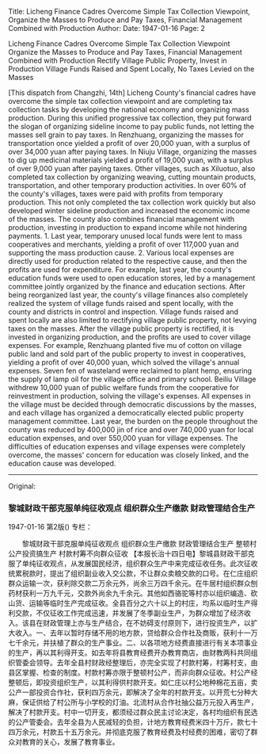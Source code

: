 Title: Licheng Finance Cadres Overcome Simple Tax Collection Viewpoint, Organize the Masses to Produce and Pay Taxes, Financial Management Combined with Production
Author:
Date: 1947-01-16
Page: 2

Licheng Finance Cadres Overcome Simple Tax Collection Viewpoint
	Organize the Masses to Produce and Pay Taxes, Financial Management Combined with Production
	Rectify Village Public Property, Invest in Production
	Village Funds Raised and Spent Locally, No Taxes Levied on the Masses

[This dispatch from Changzhi, 14th] Licheng County's financial cadres have overcome the simple tax collection viewpoint and are completing tax collection tasks by developing the national economy and organizing mass production. During this unified progressive tax collection, they put forward the slogan of organizing sideline income to pay public funds, not letting the masses sell grain to pay taxes. In Renzhuang, organizing the masses for transportation once yielded a profit of over 20,000 yuan, with a surplus of over 34,000 yuan after paying taxes. In Niuju Village, organizing the masses to dig up medicinal materials yielded a profit of 19,000 yuan, with a surplus of over 9,000 yuan after paying taxes. Other villages, such as Xiluotuo, also completed tax collection by organizing weaving, cutting mountain products, transportation, and other temporary production activities. In over 60% of the county's villages, taxes were paid with profits from temporary production. This not only completed the tax collection work quickly but also developed winter sideline production and increased the economic income of the masses. The county also combines financial management with production, investing in production to expand income while not hindering payments. 1. Last year, temporary unused local funds were lent to mass cooperatives and merchants, yielding a profit of over 117,000 yuan and supporting the mass production cause. 2. Various local expenses are directly used for production related to the respective cause, and then the profits are used for expenditure. For example, last year, the county's education funds were used to open education stores, led by a management committee jointly organized by the finance and education sections. After being reorganized last year, the county's village finances also completely realized the system of village funds raised and spent locally, with the county and districts in control and inspection. Village funds raised and spent locally are also limited to rectifying village public property, not levying taxes on the masses. After the village public property is rectified, it is invested in organizing production, and the profits are used to cover village expenses. For example, Renzhuang planted five mu of cotton on village public land and sold part of the public property to invest in cooperatives, yielding a profit of over 40,000 yuan, which solved the village's annual expenses. Seven fen of wasteland were reclaimed to plant hemp, ensuring the supply of lamp oil for the village office and primary school. Beiliu Village withdrew 10,000 yuan of public welfare funds from the cooperative for reinvestment in production, solving the village's expenses. All expenses in the village must be decided through democratic discussions by the masses, and each village has organized a democratically elected public property management committee. Last year, the burden on the people throughout the county was reduced by 400,000 jin of rice and over 740,000 yuan for local education expenses, and over 550,000 yuan for village expenses. The difficulties of education expenses and village expenses were completely overcome, the masses' concern for education was closely linked, and the education cause was developed.



<hr /> 

Original: 


### 黎城财政干部克服单纯征收观点  组织群众生产缴款  财政管理结合生产

1947-01-16
第2版()
专栏：

　　黎城财政干部克服单纯征收观点
    组织群众生产缴款  财政管理结合生产
    整顿村公产投资搞生产
    村款村筹不向群众征收
    【本报长治十四日电】黎城县财政干部克服了单纯征收观点，从发展国民经济，组织群众生产中来完成征收任务。此次征收统累税款时，提出了组织副业收入交公款，不让群众卖粮交款的口号。在仁庄组织群众运输一次，获利除交款二万余元外，尚余三万四千余元。在牛居村组织群众刨药材获利一万九千元，交款外尚余九千余元。其他如西骆驼等村亦以组织编造、砍山货、运输等临时生产完成征收。全县百分之六十以上的村庄，均系以临时生产得利交款，不仅征收工作完成迅速，并发展了冬季副业生产，为群众增加了经济收入。该县在财政管理上亦与生产结合，在不妨碍支付原则下，进行投资生产，以扩大收入。一、去年以暂时存储不用的地方款，贷给群众合作社及商贩，获利十一万七千余元，并扶植了群众的生产事业。二、以各项地方经费直接进行有关本项事业的生产，再以其利得开支。如去年将县教育经费开办教育商店，由财教两科共同组织管委会领导。去年全县村财政经整理后，亦完全实现了村款村筹，村筹村支，由县区掌握、检查的制度。村款村筹亦限于整顿村公产，而非向群众征收。村公产经整顿后，即投资组织生产，以其利得供村款开支。如仁庄以村公地种棉花五亩，卖公产一部投资合作社，获利四万余元，即解决了全年的村款开支。以开荒七分种大麻，保证供给了村公所与小学校的灯油。北流村从合作社抽公益万元投入再生产，解决了村款开支。村中一切开支，都须经过群众民主讨论决定，各村均组织有民选的公产管委会。去年全县为人民减轻的负担，计地方教育经费米四十万斤，款七十四万余元，村款五十五万余元。并彻底克服了教育经费及村经费的困难，密切了群众对教育的关心，发展了教育事业。
